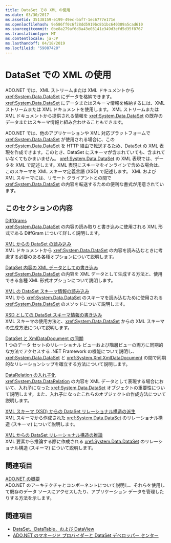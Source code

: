 ```yaml
---
title: DataSet での XML の使用
ms.date: 03/30/2017
ms.assetid: 35138159-e199-49ec-baf7-1ec6777e171e
ms.openlocfilehash: 9e586ff0c6f28dd5919bc8b1bc640389a5cad610
ms.sourcegitcommit: 0be8a279af6d8a43e03141e349d3efd5d35f8767
ms.translationtype: MT
ms.contentlocale: ja-JP
ms.lasthandoff: 04/18/2019
ms.locfileid: "59087420"
---
```

# <a name="using-xml-in-a-dataset"></a>DataSet での XML の使用
ADO.NET では、XML ストリームまたは XML ドキュメントから <xref:System.Data.DataSet> にデータを格納できます。 <xref:System.Data.DataSet> にデータまたはスキーマ情報を格納するには、XML ストリームまたは XML ドキュメントを使用します。 XML ストリームまたは XML ドキュメントから提供される情報を <xref:System.Data.DataSet> の既存のデータまたはスキーマ情報と組み合わせることもできます。  
  
 ADO.NET では、他のアプリケーションや XML 対応プラットフォームで <xref:System.Data.DataSet> が使用される場合に、この <xref:System.Data.DataSet> を HTTP 経由で転送するため、DataSet の XML 表現を作成できます。このとき、DataSet にスキーマが含まれていても、含まれていなくてもかまいません。 <xref:System.Data.DataSet> の XML 表現では、データを XML で記述します。XML 表現にスキーマをインラインで含める場合は、このスキーマを XML スキーマ定義言語 (XSD) で記述します。 XML および XML スキーマには、リモート クライアントとの間で <xref:System.Data.DataSet> の内容を転送するための便利な書式が用意されています。  
  
## <a name="in-this-section"></a>このセクションの内容  
 [DiffGrams](../../../../../docs/framework/data/adonet/dataset-datatable-dataview/diffgrams.md)  
 <xref:System.Data.DataSet> の内容の読み取りと書き込みに使用される XML 形式である DiffGram について詳しく説明します。  
  
 [XML からの DataSet の読み込み](../../../../../docs/framework/data/adonet/dataset-datatable-dataview/loading-a-dataset-from-xml.md)  
 XML ドキュメントから <xref:System.Data.DataSet> の内容を読み込むときに考慮する必要のある各種オプションについて説明します。  
  
 [DataSet 内容の XML データとしての書き込み](../../../../../docs/framework/data/adonet/dataset-datatable-dataview/writing-dataset-contents-as-xml-data.md)  
 <xref:System.Data.DataSet> の内容を XML データとして生成する方法と、使用できる各種 XML 形式オプションについて説明します。  
  
 [XML の DataSet スキーマ情報の読み込み](../../../../../docs/framework/data/adonet/dataset-datatable-dataview/loading-dataset-schema-information-from-xml.md)  
 XML から <xref:System.Data.DataSet> のスキーマを読み込むために使用される <xref:System.Data.DataSet> のメソッドについて説明します。  
  
 [XSD としての DataSet スキーマ情報の書き込み](../../../../../docs/framework/data/adonet/dataset-datatable-dataview/writing-dataset-schema-information-as-xsd.md)  
 XML スキーマの使用方法と、<xref:System.Data.DataSet> からの XML スキーマの生成方法について説明します。  
  
 [DataSet と XmlDataDocument の同期](../../../../../docs/framework/data/adonet/dataset-datatable-dataview/dataset-and-xmldatadocument-synchronization.md)  
 1 つのデータ セットのリレーショナル ビューおよび階層ビューの両方に同期的な方法でアクセスする .NET Framework の機能について説明し、<xref:System.Data.DataSet> と <xref:System.Xml.XmlDataDocument> の間で同期的なリレーションシップを確立する方法について説明します。  
  
 [DataRelation の入れ子化](../../../../../docs/framework/data/adonet/dataset-datatable-dataview/nesting-datarelations.md)  
 <xref:System.Data.DataRelation> の内容を XML データとして表現する場合において、入れ子になった <xref:System.Data.DataSet> オブジェクトの重要性について説明します。また、入れ子になったこれらのオブジェクトの作成方法について説明します。  
  
 [XML スキーマ (XSD) からの DataSet リレーショナル構造の派生](../../../../../docs/framework/data/adonet/dataset-datatable-dataview/deriving-dataset-relational-structure-from-xml-schema-xsd.md)  
 XML スキーマから作成された <xref:System.Data.DataSet> のリレーショナル構造 (スキーマ) について説明します。  
  
 [XML からの DataSet リレーショナル構造の推論](../../../../../docs/framework/data/adonet/dataset-datatable-dataview/inferring-dataset-relational-structure-from-xml.md)  
 XML 要素から推論する際に作成される <xref:System.Data.DataSet> のリレーショナル構造 (スキーマ) について説明します。  
  
## <a name="related-sections"></a>関連項目  
 [ADO.NET の概要](../../../../../docs/framework/data/adonet/ado-net-overview.md)  
 ADO.NET のアーキテクチャとコンポーネントについて説明し、それらを使用して既存のデータ ソースにアクセスしたり、アプリケーション データを管理したりする方法を示します。  
  
## <a name="see-also"></a>関連項目

- [DataSet、DataTable、および DataView](../../../../../docs/framework/data/adonet/dataset-datatable-dataview/index.md)
- [ADO.NET のマネージド プロバイダーと DataSet デベロッパー センター](https://go.microsoft.com/fwlink/?LinkId=217917)
